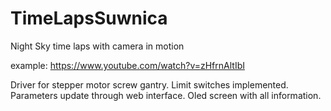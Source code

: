 # TimeLapsSuwnica
Night Sky time laps with camera in motion

example: https://www.youtube.com/watch?v=zHfrnAltIbI

Driver for stepper motor screw gantry.
Limit switches implemented.
Parameters update through web interface.
Oled screen with all information.
